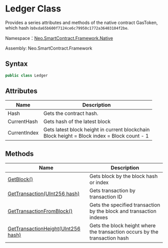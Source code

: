 # Ledger Class

Provides a series attributes and methods of the native contract GasToken, which hash is`0xda65b600f7124ce6c79950c1772a36403104f2be`.

Namespace：[Neo.SmartContract.Framework.Native](../Neo.SmartContract.Framework.Native.md)

Assembly: Neo.SmartContract.Framework

## Syntax

```c#
public class Ledger
```

## Attributes

| Name         | Description                                                  |
| ------------ | ------------------------------------------------------------ |
| Hash         | Gets the contract hash.                                      |
| CurrentHash  | Gets hash of the latest block                                |
| CurrentIndex | Gets latest block height in current blockchain<br/>Block height = Block index = Block count - 1<br/> |

## Methods

| Name                                                         | Description                                                  |
| ------------------------------------------------------------ | ------------------------------------------------------------ |
| [GetBlock()](Blockchain/GetBlock.md)                         | Gets block by the block hash or index                        |
| [GetTransaction(UInt256 hash)](Blockchain/GetTransaction.md) | Gets transaction by transaction ID                           |
| [GetTransactionFromBlock()](Blockchain/GetTransactionFromBlock.md) | Gets the specified transaction by the block and transaction indexes |
| [GetTransactionHeight(UInt256 hash)](Blockchain/GetTransactionHeight.md) | Gets the block height where the transaction occurs by the transaction hash |

